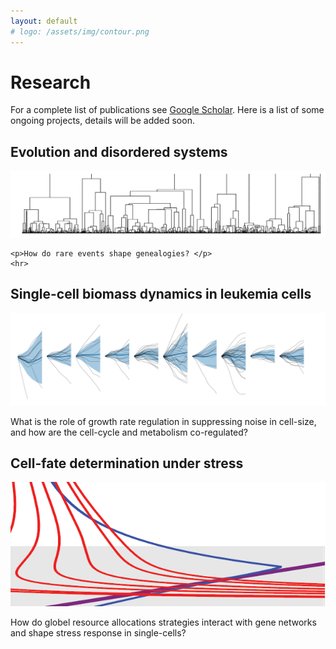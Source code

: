 ```yaml
---
layout: default
# logo: /assets/img/contour.png
---
```


# Research

<p>For a complete list of publications see <a href="https://scholar.google.com/citations?user=hshuLN4AAAAJ&hl=en">Google Scholar</a>. Here is a list of some ongoing projects, details will be added soon. </p>


<div class="image-container">
 <h2> Evolution and disordered systems </h2>
  <img src="assets/img/coales.png" alt="Image 1" onclick="toggleContent('content1')">
  <div id="content1" class="content">
  
    <p>How do rare events shape genealogies? </p>
    <hr>
  </div>
</div>

<div class="image-container">
<h2> Single-cell biomass dynamics in leukemia cells </h2>
  <img src="assets/img/L1210.png" alt="Image 2" onclick="toggleContent('content2')">
  <div id="content2" class="content">
    <p>What is the role of growth rate regulation in suppressing noise in cell-size, and how are the cell-cycle and metabolism co-regulated?  </p>
  </div>
</div>

<div class="image-container">
<h2> Cell-fate determination under stress </h2>
  <img src="assets/img/nullclines.png" alt="Image 3" onclick="toggleContent('content3')">
  <div id="content3" class="content">
    <p>How do globel resource allocations strategies interact with gene networks and shape stress response in single-cells?  </p>
  </div>
</div>



<script>
  function toggleContent(id) {
    var content = document.getElementById(id);
    if (content.style.display === "none" || content.style.display === "") {
      content.style.display = "block";  // Show content
    } else {
      content.style.display = "none";   // Hide content
    }
  }
</script>
